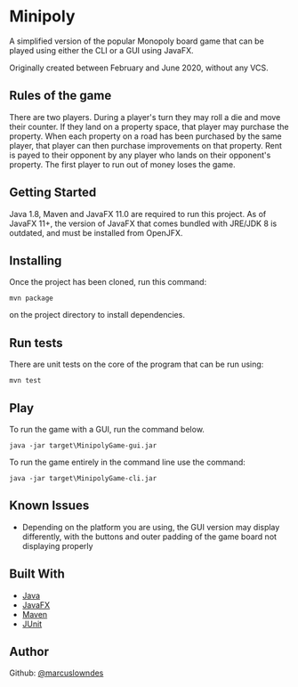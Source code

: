 # Minipoly

A simplified version of the popular Monopoly board game that can be played using either the CLI or a GUI using JavaFX.

Originally created between February and June 2020, without any VCS.


## Rules of the game

There are two players. During a player's turn they may roll a die and move their counter. If they land on a property space, that player may purchase the property. When each property on a road has been purchased by the same player, that player can then purchase improvements on that property. Rent is payed to their opponent by any player who lands on their opponent's property. The first player to run out of money loses the game.


## Getting Started

Java 1.8, Maven and JavaFX 11.0 are required to run this project. As of JavaFX 11+, the version of JavaFX that comes bundled with JRE/JDK 8 is outdated, and must be installed from OpenJFX.


## Installing

Once the project has been cloned, run this command:

    mvn package

on the project directory to install dependencies.


## Run tests

There are unit tests on the core of the program that can be run using:

    mvn test


## Play

To run the game with a GUI, run the command below.

    java -jar target\MinipolyGame-gui.jar

To run the game entirely in the command line use the command:

    java -jar target\MinipolyGame-cli.jar


## Known Issues

- Depending on the platform you are using, the GUI version may display differently, with the buttons and outer padding of the game board not displaying properly 


## Built With

- [Java](https://www.java.com)
- [JavaFX](https://openjfx.io/)
- [Maven](https://maven.apache.org)
- [JUnit](http://junit.org)


## Author

Github: [@marcuslowndes](https://github.com/marcuslowndes)

